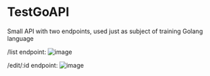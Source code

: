 # TestGoAPI
Small API with two endpoints, used just as subject of training Golang language  

/list endpoint:
![image](https://github.com/Desiberio/TestGoAPI/assets/39953109/37c2b8fd-8a99-446a-8b74-b3a5b2865fae)


/edit/:id endpoint:
![image](https://github.com/Desiberio/TestGoAPI/assets/39953109/ae016ff3-a6c2-4ed7-82f2-dca392ed8dcf)
